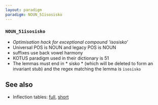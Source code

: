 ```yaml
---
layout: paradigm
paradigm: NOUN_51isosisko
---
```

### ` NOUN_51isosisko `

* _Optimisation hack for exceptional compound ’isosisko’_
* Universal POS is NOUN and legacy POS is NOUN
* suffixes use back vowel harmony
* KOTUS paradigm used in their dictionary is 51
* The lemmas must end in * sisko * (which will be deleted to form an invariant stub) and the regex matching the lemma is ` isosisko `

## See also

* Inflection tables: [full](gen/5/isosisko.html), [short](gen/5/isosisko_wikt.html)

